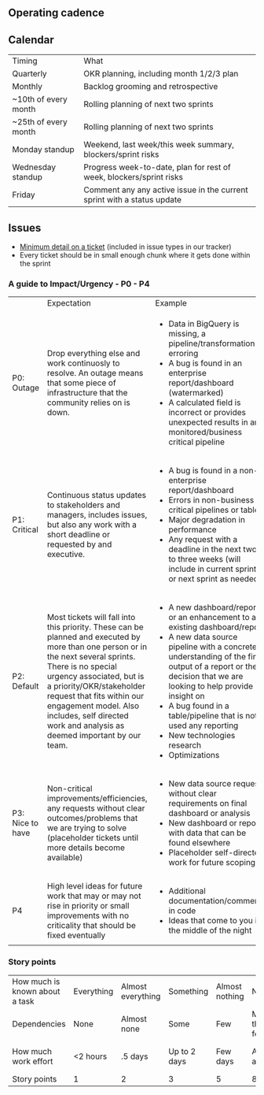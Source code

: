 ## Operating cadence

## Calendar

<table>
  <tr>
   <td>Timing
   </td>
   <td>What
   </td>
  </tr>
  <tr>
   <td>Quarterly
   </td>
   <td>OKR planning, including month 1/2/3 plan
   </td>
  </tr>
  <tr>
   <td>Monthly
   </td>
   <td>Backlog grooming and retrospective
   </td>
  </tr>
  <tr>
   <td>~10th of every month
   </td>
   <td>Rolling planning of next two sprints
   </td>
  </tr>
  <tr>
   <td>~25th of every month
   </td>
   <td>Rolling planning of next two sprints
   </td>
  </tr>
  <tr>
   <td>Monday standup
   </td>
   <td>Weekend, last week/this week summary, blockers/sprint risks
   </td>
  </tr>
  <tr>
   <td>Wednesday standup
   </td>
   <td>Progress week-to-date, plan for rest of week, blockers/sprint risks
   </td>
  </tr>
  <tr>
   <td>Friday
   </td>
   <td>Comment any any active issue in the current sprint with a status update
   </td>
  </tr>
</table>

## Issues

- [Minimum detail on a ticket](https://github.com/sourcegraph/analytics/issues/new?assignees=&labels=&template=internal.md&title=) (included in issue types in our tracker)
- Every ticket should be in small enough chunk where it gets done within the sprint

### A guide to Impact/Urgency - P0 - P4

<table>
  <tr>
   <td>
   </td>
   <td>Expectation
   </td>
   <td>Example
   </td>
  </tr>
  <tr>
   <td>P0: Outage
   </td>
   <td>Drop everything else and work continuosly to resolve.  An outage means that some piece of infrastructure that the community relies on is down.
   </td>
   <td>
<ul>

<li>Data in BigQuery is missing, a pipeline/transformation is erroring

<li>A bug is found in an enterprise report/dashboard (watermarked)

<li>A calculated field is incorrect or provides unexpected results in any monitored/business critical pipeline
</li>
</ul>
   </td>
  </tr>
  <tr>
   <td>P1: Critical
   </td>
   <td>Continuous status updates to stakeholders and managers, includes issues, but also any work with a short deadline or requested by and executive.
   </td>
   <td>
<ul>

<li>A bug is found in a non-enterprise report/dashboard

<li>Errors in non-business critical pipelines or tables

<li>Major degradation in performance

<li>Any request with a deadline in the next two to three weeks (will include in current sprint or next sprint as needed)
</li>
</ul>
   </td>
  </tr>
  <tr>
   <td>P2: Default
   </td>
   <td>Most tickets will fall into this priority.  These can be planned and executed by more than one person or in the next several sprints.  There is no special urgency associated, but is a priority/OKR/stakeholder request that fits within our engagement model.  Also includes, self directed work and analysis as deemed important by our team.
   </td>
   <td>
<ul>

<li>A new dashboard/report or an enhancement to an existing dashboard/report

<li>A new data source pipeline with a concrete understanding of the final output of a report or the decision that we are looking to help provide insight on

<li>A bug found in a table/pipeline that is not used any reporting

<li>New technologies research

<li>Optimizations
</li>
</ul>
   </td>
  </tr>
  <tr>
   <td>P3: Nice to have
   </td>
   <td>Non-critical improvements/efficiencies, any requests without clear outcomes/problems that we are trying to solve (placeholder tickets until more details become available)
   </td>
   <td>
<ul>

<li>New data source request without clear requirements on final dashboard or analysis

<li>New dashboard or report with data that can be found elsewhere

<li>Placeholder self-directed work for future scoping
</li>
</ul>
   </td>
  </tr>
  <tr>
   <td>P4
   </td>
   <td>High level ideas for future work that may or may not rise in priority or small improvements with no criticality that should be fixed eventually
   </td>
   <td>
<ul>

<li>Additional documentation/comments in code

<li>Ideas that come to you in the middle of the night
</li>
</ul>
   </td>
  </tr>
</table>

### Story points

<table>
  <tr>
   <td>How much is known about a task
   </td>
   <td>Everything
   </td>
   <td>Almost everything
   </td>
   <td>Something
   </td>
   <td>Almost nothing
   </td>
   <td>Nothing
   </td>
   <td>Nothing
   </td>
  </tr>
  <tr>
   <td>Dependencies
   </td>
   <td>None
   </td>
   <td>Almost none
   </td>
   <td>Some
   </td>
   <td>Few
   </td>
   <td>More than few
   </td>
   <td>Unknown
   </td>
  </tr>
  <tr>
   <td>How much work effort
   </td>
   <td>&lt;2 hours
   </td>
   <td>.5 days
   </td>
   <td>Up to 2 days
   </td>
   <td>Few days
   </td>
   <td>Around a week
   </td>
   <td>More than a week
   </td>
  </tr>
  <tr>
   <td>Story points
   </td>
   <td>1
   </td>
   <td>2
   </td>
   <td>3
   </td>
   <td>5
   </td>
   <td>8
   </td>
   <td>13
   </td>
  </tr>
</table>

